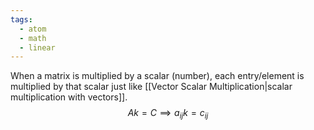 ```yaml
---
tags:
  - atom
  - math
  - linear
---
```

When a matrix is multiplied by a scalar (number), each entry/element is multiplied by that scalar just like [[Vector Scalar Multiplication|scalar multiplication with vectors]].
$$ Ak = C \implies a_{ij} k = c_{ij} $$